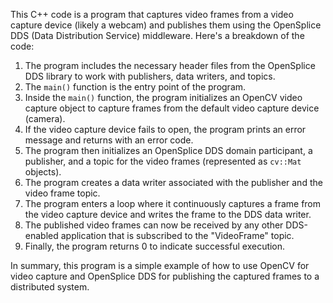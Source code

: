 

This C++ code is a program that captures video frames from a video capture device (likely a webcam) and publishes them using the OpenSplice DDS (Data Distribution Service) middleware. 
Here's a breakdown of the code: 
1. The program includes the necessary header files from the OpenSplice DDS library to work with publishers, data writers, and topics.
2. The `main()` function is the entry point of the program.
3. Inside the `main()` function, the program initializes an OpenCV video capture object to capture frames from the default video capture device (camera).
4. If the video capture device fails to open, the program prints an error message and returns with an error code.
5. The program then initializes an OpenSplice DDS domain participant, a publisher, and a topic for the video frames (represented as `cv::Mat` objects).
6. The program creates a data writer associated with the publisher and the video frame topic.
7. The program enters a loop where it continuously captures a frame from the video capture device and writes the frame to the DDS data writer.
8. The published video frames can now be received by any other DDS-enabled application that is subscribed to the "VideoFrame" topic.
9. Finally, the program returns 0 to indicate successful execution.

In summary, this program is a simple example of how to use OpenCV for video capture and OpenSplice DDS for publishing the captured frames to a distributed system.
